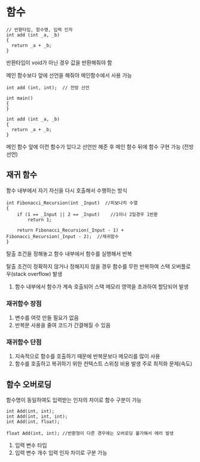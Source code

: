 # 함수

```
// 반환타입, 함수명, 입력 인자
int add (int _a, _b)
{
  return _a + _b;
}
```
반환타입이 void가 아닌 경우 값을 반환해줘야 함

메인 함수보다 앞에 선언을 해줘야 메인함수에서 사용 가능

```
int add (int, int);  // 전방 선언

int main()
{
}

int add (int _a, _b)
{
  return _a + _b;
}
```
메인 함수 앞에 이런 함수가 있다고 선언만 해준 후 메인 함수 뒤에 함수 구현 가능 (전방 선언)

## 재귀 함수
함수 내부에서 자기 자신을 다시 호출해서 수행하는 방식
```
int Fibonacci_Recursion(int _Input)  //피보나치 수열
{
	if (1 == _Input || 2 == _Input)    //1이나 2일경우 1반환
		return 1;

	return Fibonacci_Recursion(_Input - 1) + Fibonacci_Recursion(_Input - 2);  //재귀함수
}
```

탈출 조건을 정해놓고 함수 내부에서 함수를 실행해서 반복 

탈출 조건이 정확하지 않거나 정해지지 않을 경우 함수를 무한 반복하여 스택 오버플로우(stack overflow) 발생
1. 함수 내부에서 함수가 계속 호출되어 스택 메모리 영역을 초과하여 할당되어 발생

### 재귀함수 장점
1. 변수를 여럿 만들 필요가 없음
2. 반복문 사용을 줄여 코드가 간결해질 수 있음

### 재귀함수 단점
1. 지속적으로 함수를 호출하기 때문에 반복문보다 메모리를 많이 사용
2. 함수를 호출하고 복귀하기 위한 컨텍스트 스위칭 비용 발생
주로 최적화 문제(속도)

## 함수 오버로딩
함수명이 동일하여도 입력받는 인자의 차이로 함수 구분이 가능
```
int Add(int, int);
int Add(int, int, int);
int Add(int, float);

float Add(int, int); //반환형이 다른 경우에는 오버로딩 불가해서 에러 발생 
```
1. 입력 변수 타입
2. 입력 변수 개수
입력 인자 차이로 구분 가능
